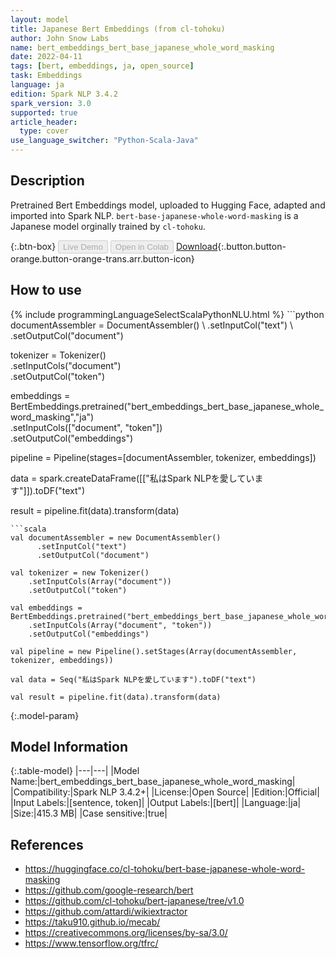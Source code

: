 ```yaml
---
layout: model
title: Japanese Bert Embeddings (from cl-tohoku)
author: John Snow Labs
name: bert_embeddings_bert_base_japanese_whole_word_masking
date: 2022-04-11
tags: [bert, embeddings, ja, open_source]
task: Embeddings
language: ja
edition: Spark NLP 3.4.2
spark_version: 3.0
supported: true
article_header:
  type: cover
use_language_switcher: "Python-Scala-Java"
---
```


## Description

Pretrained Bert Embeddings model, uploaded to Hugging Face, adapted and imported into Spark NLP. `bert-base-japanese-whole-word-masking` is a Japanese model orginally trained by `cl-tohoku`.

{:.btn-box}
<button class="button button-orange" disabled>Live Demo</button>
<button class="button button-orange" disabled>Open in Colab</button>
[Download](https://s3.amazonaws.com/auxdata.johnsnowlabs.com/public/models/bert_embeddings_bert_base_japanese_whole_word_masking_ja_3.4.2_3.0_1649674234386.zip){:.button.button-orange.button-orange-trans.arr.button-icon}

## How to use



<div class="tabs-box" markdown="1">
{% include programmingLanguageSelectScalaPythonNLU.html %}
```python
documentAssembler = DocumentAssembler() \
    .setInputCol("text") \
    .setOutputCol("document")

tokenizer = Tokenizer() \
    .setInputCols("document") \
    .setOutputCol("token")
  
embeddings = BertEmbeddings.pretrained("bert_embeddings_bert_base_japanese_whole_word_masking","ja") \
    .setInputCols(["document", "token"]) \
    .setOutputCol("embeddings")
    
pipeline = Pipeline(stages=[documentAssembler, tokenizer, embeddings])

data = spark.createDataFrame([["私はSpark NLPを愛しています"]]).toDF("text")

result = pipeline.fit(data).transform(data)
```
```scala
val documentAssembler = new DocumentAssembler() 
      .setInputCol("text") 
      .setOutputCol("document")
 
val tokenizer = new Tokenizer() 
    .setInputCols(Array("document"))
    .setOutputCol("token")

val embeddings = BertEmbeddings.pretrained("bert_embeddings_bert_base_japanese_whole_word_masking","ja") 
    .setInputCols(Array("document", "token")) 
    .setOutputCol("embeddings")

val pipeline = new Pipeline().setStages(Array(documentAssembler, tokenizer, embeddings))

val data = Seq("私はSpark NLPを愛しています").toDF("text")

val result = pipeline.fit(data).transform(data)
```
</div>

{:.model-param}
## Model Information

{:.table-model}
|---|---|
|Model Name:|bert_embeddings_bert_base_japanese_whole_word_masking|
|Compatibility:|Spark NLP 3.4.2+|
|License:|Open Source|
|Edition:|Official|
|Input Labels:|[sentence, token]|
|Output Labels:|[bert]|
|Language:|ja|
|Size:|415.3 MB|
|Case sensitive:|true|

## References

- https://huggingface.co/cl-tohoku/bert-base-japanese-whole-word-masking
- https://github.com/google-research/bert
- https://github.com/cl-tohoku/bert-japanese/tree/v1.0
- https://github.com/attardi/wikiextractor
- https://taku910.github.io/mecab/
- https://creativecommons.org/licenses/by-sa/3.0/
- https://www.tensorflow.org/tfrc/
